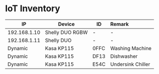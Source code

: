 # IoT Inventory

| IP           | Device          | ID   | Remark            |
|--------------|-----------------|------|:------------------|
| 192.168.1.10 | Shelly DUO RGBW | -    | -                 |
| 192.168.1.11 | Shelly DUO      | -    | -                 |
| Dynamic      | Kasa KP115      | 0FFC | Washing Machine   |
| Dynamic      | Kasa KP115      | DF13 | Dishwasher        |
| Dynamic      | Kasa KP115      | E54C | Undersink Chiller |
